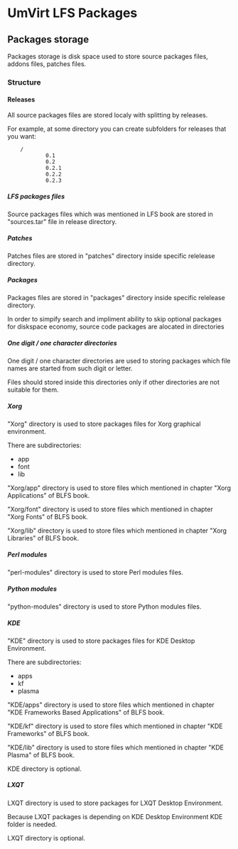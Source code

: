 # UmVirt LFS Packages

## Packages storage

Packages storage is disk space used to store source packages files, addons files, patches files.

### Structure

#### Releases

All source packages files are stored localy with splitting by releases.

For example, at some directory you can create subfolders for releases that you want:

        /
                0.1
                0.2
                0.2.1
                0.2.2
                0.2.3

##### LFS packages files

Source packages files which was mentioned in LFS book are stored in "sources.tar" file in release directory.

##### Patches

Patches files are stored in "patches" directory inside specific relelease directory.

##### Packages

Packages files are stored in "packages" directory inside specific relelease directory.

In order to simpify search and impliment ability to skip optional packages for diskspace economy, source code packages are alocated in directories 

##### One digit / one character directories

One digit / one character directories are used to storing packages which file names are started from such digit or letter.

Files should stored inside this directories only if other directories are not suitable for them.

##### Xorg

"Xorg" directory is used to store packages files for Xorg graphical environment.

There are subdirectories:

- app
- font
- lib

"Xorg/app" directory is used to store files which mentioned in chapter "Xorg Applications" of BLFS book.

"Xorg/font" directory is used to store files which mentioned in chapter "Xorg Fonts" of BLFS book.

"Xorg/lib" directory is used to store files which mentioned in chapter "Xorg Libraries" of BLFS book.

##### Perl modules

"perl-modules" directory is used to store Perl modules files.

##### Python modules

"python-modules" directory is used to store Python modules files.

##### KDE

"KDE" directory is used to store packages files for KDE Desktop Environment.

There are subdirectories:

- apps
- kf
- plasma

"KDE/apps" directory is used to store files which mentioned in chapter "KDE Frameworks Based Applications" of BLFS book.

"KDE/kf" directory is used to store files which mentioned in chapter "KDE Frameworks" of BLFS book.

"KDE/lib" directory is used to store files which mentioned in chapter "KDE Plasma" of BLFS book.

KDE directory is optional.

##### LXQT

LXQT directory is used to store packages for LXQT Desktop Environment. 

Because LXQT packages is depending on KDE Desktop Environment KDE folder is needed.

LXQT directory is optional.

